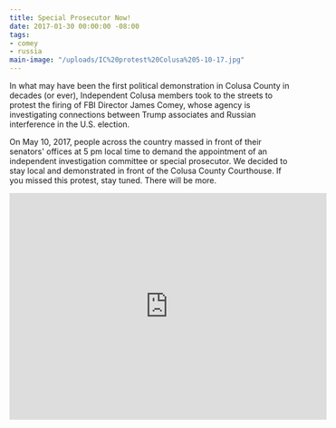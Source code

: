```yaml
---
title: Special Prosecutor Now!
date: 2017-01-30 00:00:00 -08:00
tags:
- comey
- russia
main-image: "/uploads/IC%20protest%20Colusa%205-10-17.jpg"
---
```


In what may have been the first political demonstration in Colusa County in decades (or ever), Independent Colusa members took to the streets to protest the firing of FBI Director James Comey, whose agency is investigating connections between Trump associates and Russian interference in the U.S. election. 

On May 10, 2017, people across the country massed in front of their senators' offices at 5 pm local time to demand the appointment of an independent investigation committee or special prosecutor. We decided to stay local and demonstrated in front of the Colusa County Courthouse. If you missed this protest, stay tuned. There will be more. 

<iframe src="https://www.facebook.com/plugins/video.php?href=https%3A%2F%2Fwww.facebook.com%2FIndivisibleColusa%2Fvideos%2F1820958351351843%2F&show_text=1&width=560" width="560" height="400" style="border:none;overflow:hidden" scrolling="no" frameborder="0" allowTransparency="true"></iframe>
